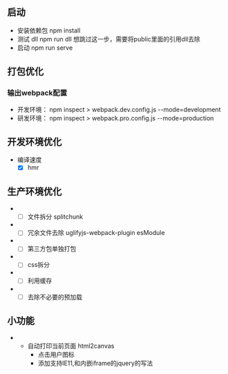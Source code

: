 ## 启动
* 安装依赖包 npm install
* 测试 dll npm run dll  想跳过这一步，需要将public里面的引用dll去除
* 启动 npm run serve


## 打包优化
### 输出webpack配置
* 开发环境： npm inspect > webpack.dev.config.js --mode=development
* 研发环境： npm inspect > webpack.pro.config.js --mode=production

## 开发环境优化
* 编译速度  
  - [X] hmr

## 生产环境优化
* - [ ] 文件拆分
      splitchunk
* - [ ] 冗余文件去除
      uglifyjs-webpack-plugin
      esModule
* - [ ] 第三方包单独打包
* - [ ] css拆分
* - [ ] 利用缓存
* - [ ] 去除不必要的预加载

## 小功能
* - 自动打印当前页面 html2canvas
    - 点击用户图标
    - 添加支持IE11,和内嵌iframe的jquery的写法
